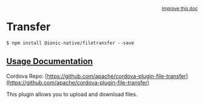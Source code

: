 
<a style="float:right;font-size:12px;" href="http://github.com/driftyco/ionic-native/edit/master/src/@ionic-native/plugins/filetransfer/index.ts#L107">
  Improve this doc
</a>

# Transfer
<!-- end header block -->

```
$ npm install @ionic-native/filetransfer --save
```

## [Usage Documentation](https://ionicframework.com/docs/v2/native/filetransfer/)

Cordova Repo: [https://github.com/apache/cordova-plugin-file-transfer](https://github.com/apache/cordova-plugin-file-transfer)

<!-- description -->
This plugin allows you to upload and download files.
<!-- end for prop in method.decorators[0].argumentInfo -->
<!-- end content block -->
<!-- end body block -->
